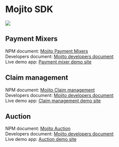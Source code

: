 # Mojito SDK

<img src="https://assets-global.website-files.com/645e63ab36fc91c80f486747/645e63ab36fc91c80f486762_Group%201.svg" />

## Payment Mixers

NPM document: [Mojito Payment Mixers](https://www.npmjs.com/package/@mojito-inc/mixers)
<br />
Developers document: [Mojito developers document](https://developers.mojito.xyz/docs/mixers-kit)
<br />
Live demo app: [Payment mixer demo site](https://payments-staging.mojito.xyz/)
<br />

## Claim management

NPM document: [Mojito Claim management](https://www.npmjs.com/package/@mojito-inc/claim-management)
<br />
Developers document: [Mojito developers document](https://developers.mojito.xyz/docs/claim-management)
<br />
Live demo app: [Claim management demo site](https://claim-management-demo.netlify.app/)
<br />

## Auction

NPM document: [Mojito Auction](https://www.npmjs.com/package/@mojito-inc/mojito-auction)
<br />
Developers document: [Mojito developers document](https://developers.mojito.xyz/docs/auction-sdk)
<br />
Live demo app: [Auction demo site](https://mojito-auction-demo.netlify.app/)
<br />
